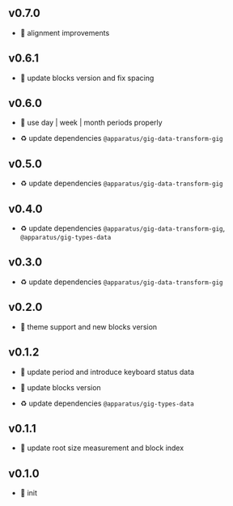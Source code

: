 ## v0.7.0

* 🌱 alignment improvements

## v0.6.1

* 🐞 update blocks version and fix spacing

## v0.6.0

* 🌱 use day | week | month periods properly

* ♻️ update dependencies `@apparatus/gig-data-transform-gig`

## v0.5.0

* ♻️ update dependencies `@apparatus/gig-data-transform-gig`

## v0.4.0

* ♻️ update dependencies `@apparatus/gig-data-transform-gig`, `@apparatus/gig-types-data`

## v0.3.0

* ♻️ update dependencies `@apparatus/gig-data-transform-gig`

## v0.2.0

* 🌱 theme support and new blocks version

## v0.1.2

* 🐞 update period and introduce keyboard status data

* 🐞 update blocks version

* ♻️ update dependencies `@apparatus/gig-types-data`

## v0.1.1

* 🐞 update root size measurement and block index

## v0.1.0

* 🐣 init
